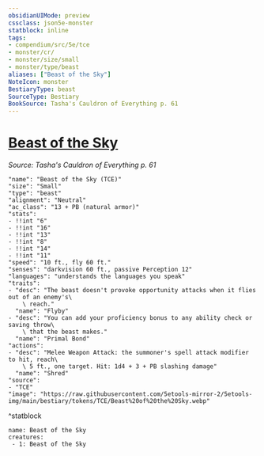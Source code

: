 ```yaml
---
obsidianUIMode: preview
cssclass: json5e-monster
statblock: inline
tags:
- compendium/src/5e/tce
- monster/cr/
- monster/size/small
- monster/type/beast
aliases: ["Beast of the Sky"]
NoteIcon: monster
BestiaryType: beast
SourceType: Bestiary
BookSource: Tasha's Cauldron of Everything p. 61
---
```

# [Beast of the Sky](2-Mechanics\CLI\bestiary\beast/beast-of-the-sky-tce.md)
*Source: Tasha's Cauldron of Everything p. 61*  

```statblock
"name": "Beast of the Sky (TCE)"
"size": "Small"
"type": "beast"
"alignment": "Neutral"
"ac_class": "13 + PB (natural armor)"
"stats":
- !!int "6"
- !!int "16"
- !!int "13"
- !!int "8"
- !!int "14"
- !!int "11"
"speed": "10 ft., fly 60 ft."
"senses": "darkvision 60 ft., passive Perception 12"
"languages": "understands the languages you speak"
"traits":
- "desc": "The beast doesn't provoke opportunity attacks when it flies out of an enemy's\
    \ reach."
  "name": "Flyby"
- "desc": "You can add your proficiency bonus to any ability check or saving throw\
    \ that the beast makes."
  "name": "Primal Bond"
"actions":
- "desc": "Melee Weapon Attack: the summoner's spell attack modifier to hit, reach\
    \ 5 ft., one target. Hit: 1d4 + 3 + PB slashing damage"
  "name": "Shred"
"source":
- "TCE"
"image": "https://raw.githubusercontent.com/5etools-mirror-2/5etools-img/main/bestiary/tokens/TCE/Beast%20of%20the%20Sky.webp"
```
^statblock

```encounter-table
name: Beast of the Sky
creatures:
 - 1: Beast of the Sky
```